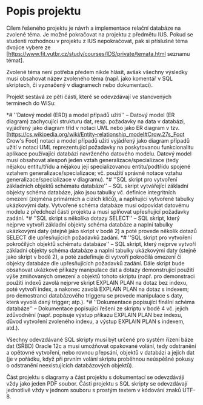 # Popis projektu
Cílem řešeného projektu je návrh a implementace relační databáze na zvolené téma.
Je možné pokračovat na projektu z předmětu IUS. Pokud se studenti rozhodnou v projektu z IUS nepokračovat, pak si příslušné téma dvojice vybere ze [https://www.fit.vutbr.cz/study/courses/IDS/private/temata.html seznamu témat].

Zvolené téma není potřeba předem nikde hlásit, avšak všechny výsledky musí obsahovat název zvoleného téma (např. jako komentář v SQL skriptech, či vyznačený v diagramech nebo dokumentaci).

Projekt sestává ze pěti částí, které se odevzdávají ve stanovených termínech do WISu:

*# ''Datový model (ERD) a model případů užití'' &#8211; Datový model (ER diagram) zachycující strukturu dat, resp. požadavky na data v databázi, vyjádřený jako diagram tříd v notaci UML nebo jako ER diagram v tzv. [https://cs.wikipedia.org/wiki/Entity-relationship_model#Crow.27s_Foot Crow's Foot] notaci a model případů užití vyjádřený jako diagram případů užití v notaci UML reprezentující požadavky na poskytovanou funkcionalitu aplikace používající databázi navrženého datového modelu. Datový model musí obsahovat alespoň jeden vztah generalizace/specializace (tedy nějakou entitu/třídu a nějakou její specializovanou entitu/podtřídu spojené vztahem generalizace/specializace; vč. použití správné notace vztahu generalizace/specializace v diagramu).
*# ''SQL skript pro vytvoření základních objektů schématu databáze'' &#8211; SQL skript vytvářející základní objekty schéma databáze, jako jsou tabulky vč. definice integritních omezení (zejména primárních a cizích klíčů), a naplňující vytvořené tabulky ukázkovými daty. Vytvořené schéma databáze musí odpovídat datovému modelu z předchozí části projektu a musí splňovat upřesňující požadavky zadání.
*# ''SQL skript s několika dotazy SELECT'' &#8211; SQL skript, který nejprve vytvoří základní objekty schéma databáze a naplní tabulky ukázkovými daty (stejně jako skript v bodě 2) a poté provede několik dotazů SELECT dle upřesňujících požadavků zadání.
*# ''SQL skript pro vytvoření pokročilých objektů schématu databáze'' &#8211; SQL skript, který nejprve vytvoří základní objekty schéma databáze a naplní tabulky ukázkovými daty (stejně jako skript v bodě 2), a poté zadefinuje či vytvoří pokročilá omezení či objekty databáze dle upřesňujících požadavků zadání. Dále skript bude obsahovat ukázkové příkazy manipulace dat a dotazy demonstrující použití výše zmiňovaných omezení a objektů tohoto skriptu (např. pro demonstraci použití indexů zavolá nejprve skript EXPLAIN PLAN na dotaz bez indexu, poté vytvoří index, a nakonec zavolá EXPLAIN PLAN na dotaz s indexem; pro demostranci databázového triggeru se provede manipulace s daty, která vyvolá daný trigger; atp.).
*# ''Dokumentace popisující finální schéma databáze'' &#8211; Dokumentace popisující řešení ze skriptu v bodě 4 vč. jejich zdůvodnění (např. popisuje výstup příkazu EXPLAIN PLAN bez indexu, důvod vytvoření zvoleného indexu, a výstup EXPLAIN PLAN s indexem, atd.).

Všechny odevzdávané SQL skripty musí být určené pro systém řízení báze dat (SŘBD) Oracle 12c a musí umožňovat opakované volání, tedy odstranění a opětovné vytvoření, nebo rovnou přepsání, objektů v databázi a jejich dat (je v pořádku, když při prvním volání skriptu proběhnou neúspěšné pokusy o odstranění neexistujících databázových objektů).

Část projektu s diagramy a část projektu s dokumentací se odevzdávájí vždy jako jeden PDF soubor. Části projektu s SQL skripty se odevzdávají jednotlivě vždy v jednom souboru s prostým textem v kódování znaků UTF-8.

